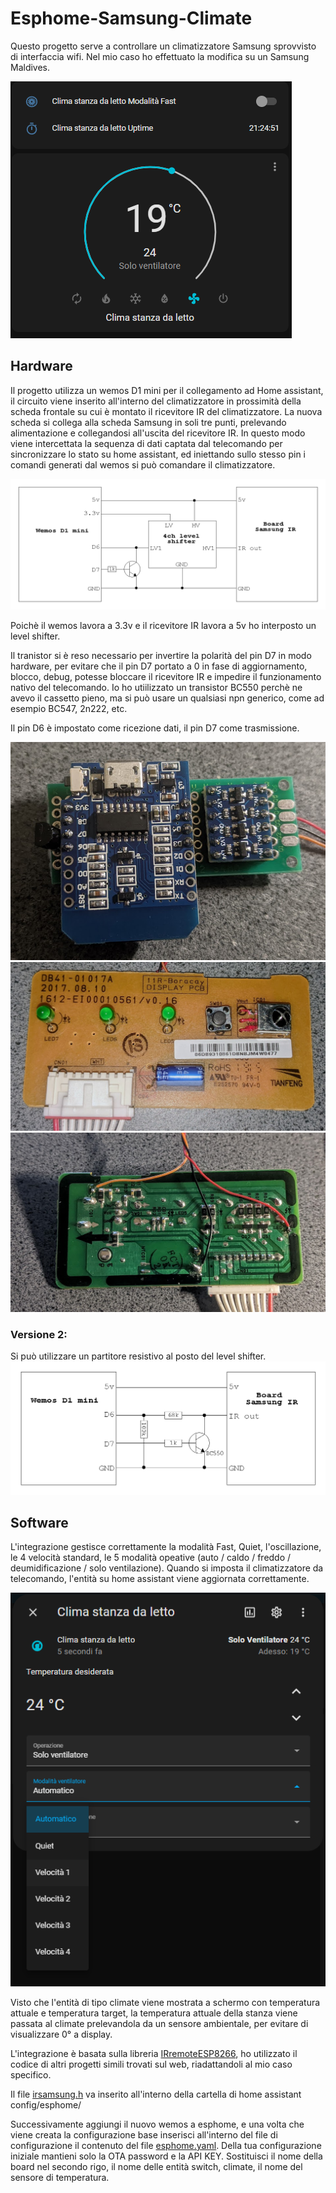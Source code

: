 # Esphome-Samsung-Climate

Questo progetto serve a controllare un climatizzatore Samsung sprovvisto di interfaccia wifi.
Nel mio caso ho effettuato la modifica su un Samsung Maldives.

![Card](https://github.com/mansellrace/Esphome-Samsung-Climate/blob/main/img/card.png) 


## Hardware

Il progetto utilizza un wemos D1 mini per il collegamento ad Home assistant, il circuito viene inserito all'interno del climatizzatore in prossimità della scheda frontale su cui è montato il ricevitore IR del climatizzatore. 
La nuova scheda si collega alla scheda Samsung in soli tre punti, prelevando alimentazione e collegandosi all'uscita del ricevitore IR.
In questo modo viene intercettata la sequenza di dati captata dal telecomando per sincronizzare lo stato su home assistant, ed iniettando sullo stesso pin i comandi generati dal wemos si può comandare il climatizzatore.

![Schema elettrico](https://github.com/mansellrace/Esphome-Samsung-Climate/blob/main/img/schema_samsung_ir.png)

Poichè il wemos lavora a 3.3v e il ricevitore IR lavora a 5v ho interposto un level shifter.

Il tranistor si è reso necessario per invertire la polarità del pin D7 in modo hardware, per evitare che il pin D7 portato a 0 in fase di aggiornamento, blocco, debug, potesse bloccare il ricevitore IR e impedire il funzionamento nativo del telecomando.
Io ho utiilizzato un transistor BC550 perchè ne avevo il cassetto pieno, ma si può usare un qualsiasi npn generico, come ad esempio BC547, 2n222, etc.

Il pin D6 è impostato come ricezione dati, il pin D7 come trasmissione.

![Scheda wemos](https://github.com/mansellrace/Esphome-Samsung-Climate/blob/main/img/scheda_wemos.jpg)
![Scheda samsung fronte](https://github.com/mansellrace/Esphome-Samsung-Climate/blob/main/img/scheda_samsung_fronte.jpg)
![Scheda samsung retro](https://github.com/mansellrace/Esphome-Samsung-Climate/blob/main/img/scheda_samsung_retro.jpg)

### Versione 2:
Si può utilizzare un partitore resistivo al posto del level shifter.
![Schema_2](https://github.com/mansellrace/Esphome-Samsung-Climate/blob/main/img/schema_samsung_ir_2.png)

## Software
L'integrazione gestisce correttamente la modalità Fast, Quiet, l'oscillazione, le 4 velocità standard, le 5 modalità opeative (auto / caldo / freddo / deumidificazione / solo ventilazione). Quando si imposta il climatizzatore da telecomando, l'entità su home assistant viene aggiornata correttamente.

![more_info](https://github.com/mansellrace/Esphome-Samsung-Climate/blob/main/img/more_info.png)

Visto che l'entità di tipo climate viene mostrata a schermo con temperatura attuale e temperatura target, la temperatura attuale della stanza viene passata al climate prelevandola da un sensore ambientale, per evitare di visualizzare 0° a display.

L'integrazione è basata sulla libreria [IRremoteESP8266](https://github.com/crankyoldgit/IRremoteESP8266), ho utilizzato il codice di altri progetti simili trovati sul web, riadattandoli al mio caso specifico.

Il file [irsamsung.h](https://github.com/mansellrace/Esphome-Samsung-Climate/blob/main/irsamsung.h) va inserito all'interno della cartella di home assistant config/esphome/

Successivamente aggiungi il nuovo wemos a esphome, e una volta che viene creata la configurazione base inserisci all'interno del file di configurazione il contenuto del file [esphome.yaml](https://github.com/mansellrace/Esphome-Samsung-Climate/blob/main/esphome.yaml). 
Della tua configurazione iniziale mantieni solo la OTA password e la API KEY. 
Sostituisci il nome della board nel secondo rigo, il nome delle entità switch, climate, il nome del sensore di temperatura.
